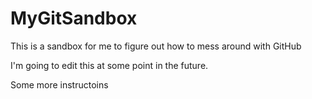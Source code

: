# MyGitSandbox
This is a sandbox for me to figure out how to mess around with GitHub

I'm going to edit this at some point in the future.

Some more instructoins
